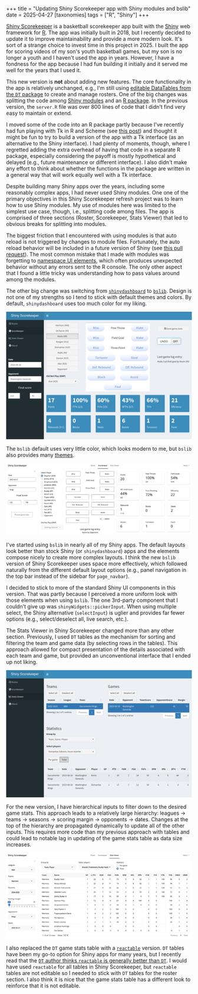 +++
title = "Updating Shiny Scorekeeper app with Shiny modules and bslib"
date = 2025-04-27
[taxonomies]
tags = ["R", "Shiny"]
+++

[Shiny Scorekeeper](https://github.com/hinkelman/Shiny-Scorekeeper) is a basketball scorekeeper app built with the [Shiny](https://shiny.posit.co) web framework for [R](https://www.r-project.org). The app was initially built in 2018, but I recently decided to update it to improve maintainability and provide a more modern look. It's sort of a strange choice to invest time in this project in 2025. I built the app for scoring videos of my son's youth basketball games, but my son is no longer a youth and I haven't used the app in years. However, I have a fondness for the app because I had fun building it initially and it served me well for the years that I used it.

<!-- more -->

This new version is **not** about adding new features. The core functionality in the app is relatively unchanged, e.g., I'm still using [editable DataTables from the `DT` package](/dt-datatable-crud/) to create and manage rosters. One of the big changes was splitting the code among [Shiny modules](https://mastering-shiny.org/scaling-modules.html) and an [R package](https://github.com/hinkelman/scorekeepeR). In the previous version, the `server.R` file was over 800 lines of code that I didn't find very easy to maintain or extend.

I moved some of the code into an R package partly because I've recently had fun playing with Tk in R and Scheme (see [this post](/eda-scheme-tk/)) and thought it might be fun to try to build a version of the app with a Tk interface (as an alternative to the Shiny interface). I had plenty of moments, though, where I regretted adding the extra overhead of having that code in a separate R package, especially considering the payoff is mostly hypothetical and delayed (e.g., future maintenance or different interface). I also didn't make any effort to think about whether the functions in the package are written in a general way that will work equally well with a Tk interface.

Despite building many Shiny apps over the years, including some reasonably complex apps, I had never used Shiny modules. One one of the primary objectives in this Shiny Scorekeeper refresh project was to learn how to use Shiny modules. My use of modules here was limited to the simplest use case, though, i.e., splitting code among files. The app is comprised of three sections (Roster, Scorekeeper, Stats Viewer) that led to obvious breaks for splitting into modules. 

The biggest friction that I encountered with using modules is that auto reload is not triggered by changes to module files. Fortunately, the auto reload behavior will be included in a future version of Shiny (see [this pull request](https://github.com/rstudio/shiny/pull/4184)). The most common mistake that I made with modules was forgetting to [namespace UI elements](https://mastering-shiny.org/scaling-modules.html#namespacing), which often produces unexpected behavior without any errors sent to the R console. The only other aspect that I found a little tricky was understanding how to pass values around among the modules. 

The other big change was switching from [`shinydashboard`](https://rstudio.github.io/shinydashboard/) to [`bslib`](https://rstudio.github.io/bslib/). Design is not one of my strengths so I tend to stick with default themes and colors. By default, `shinydashboard` uses too much color for my liking. 

![image of old version of scorekeeper](/img/scorekeeper-old.png)

The `bslib` default uses very little color, which looks modern to me, but `bslib` also provides many [themes](https://rstudio.github.io/bslib/articles/theming/index.html). 

![image of new version of scorekeeper](/img/scorekeeper-new.png)

I've started using `bslib` in nearly all of my Shiny apps. The default layouts look better than stock Shiny (or `shinydashboard`) apps and the elements compose nicely to create more complex layouts. I think the new `bslib` version of Shiny Scorekeeper uses space more effectively, which followed naturally from the different default layout options (e.g., panel navigation in the top bar instead of the sidebar for `page_navbar`).

I decided to stick to more of the standard Shiny UI components in this version. That was partly because I perceived a more uniform look with those elements when using `bslib`. The one 3rd-party component that I couldn't give up was `shinyWidgets::pickerInput`. When using multiple select, the Shiny alternative (`selectInput`) is uglier and provides far fewer options (e.g., select/deselect all, live search, etc.). 

The Stats Viewer in Shiny Scorekeeper changed more than any other section. Previously, I used `DT` tables as the mechanism for sorting and filtering the team and game data (by selecting rows in the tables). This approach allowed for compact presentation of the details associated with each team and game, but provided an unconventional interface that I ended up not liking. 

![image of old version of stats viewer](/img/stats-old.png)

For the new version, I have hierarchical inputs to filter down to the desired game stats. This approach leads to a relatively large hierarchy: leagues -> teams -> seasons -> scoring margin -> opponents -> dates. Changes at the top of the hierarchy are propagated dynamically to update all of the other inputs. This requires more code than my previous approach with tables and could lead to notable lag in updating of the game stats table as data size increases.

![image of new version of stats viewer](/img/stats-new.png)

I also replaced the `DT` game stats table with a [`reactable`](https://glin.github.io/reactable/) version. `DT` tables have been my go-to option for Shiny apps for many years, but I recently read that the [`DT` author thinks `reactable` is generally better than `DT`](https://bookdown.org/yihui/rmarkdown-cookbook/table-other.html). I would have used `reactable` for all tables in Shiny Scorekeeper, but `reactable` tables are not editable so I needed to stick with `DT` tables for the roster section. I also think it is nice that the game stats table has a different look to reinforce that it is not editable.

